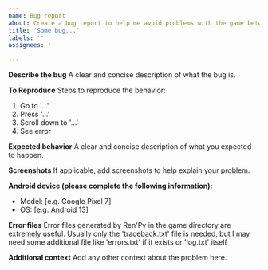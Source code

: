 ```yaml
---
name: Bug report
about: Create a bug report to help me avoid problems with the game between players.
title: 'Some bug...'
labels: ''
assignees: ''

---
```


**Describe the bug**
A clear and concise description of what the bug is.

**To Reproduce**
Steps to reproduce the behavior:
1. Go to '...'
2. Press '...'
3. Scroll down to '...'
4. See error

**Expected behavior**
A clear and concise description of what you expected to happen.

**Screenshots**
If applicable, add screenshots to help explain your problem.

**Android device (please complete the following information):**
 - Model: [e.g. Google Pixel 7]
 - OS: [e.g. Android 13]

**Error files**
Error files generated by Ren'Py in the game directory are extremely useful. Usually only the 'traceback.txt' file is needed, but I may need some additional file like 'errors.txt' if it exists or 'log.txt' itself

**Additional context**
Add any other context about the problem here.
